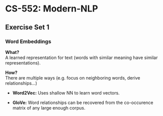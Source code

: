# CS-552: Modern-NLP

## Exercise Set 1

### Word Embeddings

**What?**<br>A learned representation for text (words with similar meaning have similar representations).

**How?**<br>There are multiple ways (e.g. focus on neighboring words, derive relationships...)

- **Word2Vec:** Uses shallow NN to learn word vectors.

- **GloVe:** Word relationships can be recovered from the co-occurence matrix of any large enough corpus.